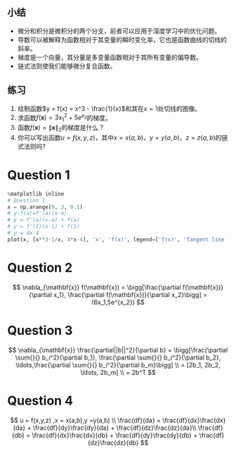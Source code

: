 ## 小结

* 微分和积分是微积分的两个分支，前者可以应用于深度学习中的优化问题。
* 导数可以被解释为函数相对于其变量的瞬时变化率，它也是函数曲线的切线的斜率。
* 梯度是一个向量，其分量是多变量函数相对于其所有变量的偏导数。
* 链式法则使我们能够微分复合函数。

## 练习

1. 绘制函数$y = f(x) = x^3 - \frac{1}{x}$和其在$x = 1$处切线的图像。
1. 求函数$f(\mathbf{x}) = 3x_1^2 + 5e^{x_2}$的梯度。
1. 函数$f(\mathbf{x}) = \|\mathbf{x}\|_2$的梯度是什么？
1. 你可以写出函数$u = f(x, y, z)$，其中$x = x(a, b)$，$y = y(a, b)$，$z = z(a, b)$的链式法则吗?

# Question 1

```py
%matplotlib inline
# Question 1
x = np.arange(0, 3, 0.1)
# y-f(a)=f'(a)(x-a)
# y = f'(a)(x-a) + f(a)
# y = f'(1)(x-1) + f(1)
# y = 4x-4   
plot(x, [x**3-1/x, 4*x-4], 'x', 'f(x)', legend=['f(x)', 'Tangent line (x=1)'])
```

# Question 2
$$
\nabla_{\mathbf{x}} f(\mathbf{x}) = 
\bigg[\frac{\partial f(\mathbf{x})}{\partial x_1}, \frac{\partial f(\mathbf{x})}{\partial x_2}\bigg] = (6x_1,5e^{x_2})
$$

# Question 3
$$
\nabla_{\mathbf{x}} \frac{\partial||b||^2}{\partial b} = 
\bigg[\frac{\partial \sum{}{} b_i^2}{\partial b_1}, \frac{\partial \sum{}{} b_i^2}{\partial b_2}, \ldots,\frac{\partial \sum{}{} b_i^2}{\partial b_m}\bigg] \\
= [2b_1, 2b_2, \ldots, 2b_m] \\
= 2b^T
$$

# Question 4
$$
u = f(x,y,z) ,x = x(a,b),y =y(a,b) \\
\frac{df}{da} = \frac{df}{dx}\frac{dx}{da} + \frac{df}{dy}\frac{dy}{da} + \frac{df}{dz}\frac{dz}{da}\\
\frac{df}{db} = \frac{df}{dx}\frac{dx}{db} + \frac{df}{dy}\frac{dy}{db} + \frac{df}{dz}\frac{dz}{db}
$$